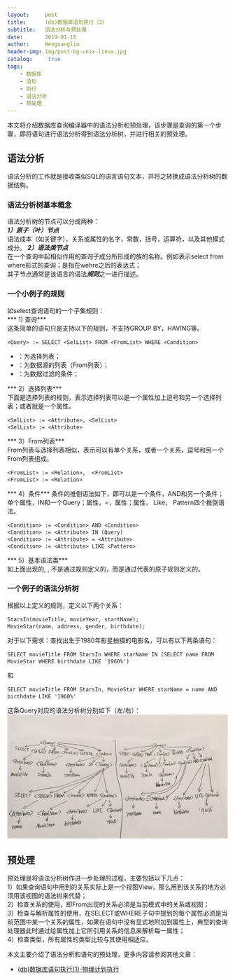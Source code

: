 ```yaml
---
layout:     post
title:      (db)数据库语句执行（2）
subtitle:   语法分析与预处理
date:       2019-01-15
author:     Wenguangliu
header-img: img/post-bg-unix-linux.jpg
catalog: 	 true
tags:
    - 数据库
    - 语句
    - 执行
    - 语法分析
    - 预处理
---
```


本文将介绍数据库查询编译器中的语法分析和预处理，该步骤是查询的第一个步骤，即将语句进行语法分析得到语法分析树，并进行相关的预处理。   

## 语法分析
语法分析的工作就是接收类似SQL的语言语句文本，并将之转换成语法分析树的数据结构。    

### 语法分析树基本概念
语法分析树的节点可以分成两种：   
***1）原子（叶）节点***   
语法成本（如关键字），关系或属性的名字，常数，括号，运算符，以及其他模式成分。
***2）语法类节点***   
在一个查询中起相似作用的查询子成分所形成的族的名称。例如<Query>表示select from where形式的查询；<Condition>是指在wehre之后的表达式；   
其子节点通常是该语言的语法***规则***之一进行描述。

### 一个小例子的规则
如select查询语句的一个子集规则：  
*** 1) 查询***     
这条简单的语句只是支持以下的规则，不支持GROUP BY，HAVING等。    
```
<Query> := SELECT <SelList> FROM <FromList> WHERE <Condition>    
```
- <SelList>：为选择列表；    
- <FromList>：为数据源的列表（From列表）；    
- <Condition>：为数据过滤的条件；

*** 2）选择列表***    
下面是选择列表的规则，表示选择列表可以是一个属性加上逗号和另一个选择列表；或者就是一个属性。       
```
<SelList> := <Attribute>, <SelList>  
<SelList> := <Attribute>
```

*** 3）From列表***   
From列表与选择列表相似，表示可以有单个关系，或者一个关系，逗号和另一个From列表组成。     
```
<FromList> := <Relation>,  <FromList>    
<FromList> := <Relation>    
```

*** 4）条件***
条件的推倒语法如下，即可以是一个条件，AND和另一个条件；单个属性，IN和一个Query；属性，=，属性；属性， Like， Pattern四个推倒语法。   
```
<Condition> := <Condition> AND <Condition>  
<Condition> := <Attribute> IN (Query)  
<Condition> := <Attribute> = <Attribute>  
<Condition> := <Attribute> LIKE <Pattern>    
```
*** 5）基本语法类***   
如上面出现的<Attribute>, <Relation>, <Pattern> 不是通过规则定义的，而是通过代表的原子规则定义的。  

### 一个例子的语法分析树
根据以上定义的规则，定义以下两个关系：    
```
StarsIn(movieTitle, movieYear, startName);
MovieStar(name, address, gender, birthdate);
```
对于以下需求：查找出生于1980年影星拍摄的电影名，可以有以下两条语句：
```
SELECT movieTitle FROM StarsIn WHERE starName IN (SELECT name FROM MovieStar WHERE birthdate LIKE '1960%')
```
和
```
SELECT movieTitle FROM StarsIn, MovieStar WHERE starName = name AND birthdate LIKE '1960%'
```

这条Query对应的语法分析树分别如下（左/右）：    
![avatar](/asserts/query-analysis-tree-sample.jpeg)


## 预处理
预处理是将语法分析树作进一步处理的过程，主要包括以下几点：   
1）如果查询语句中用到的关系实际上是一个视图View，那么用到该关系的地方必须用该视图的语法树来代替；   
2）检查关系的使用，即From出现的关系必须是当前模式中的关系或视图；   
3）检查与解析属性的使用，在SELECT或WHERE子句中提到的每个属性必须是当前范围中某一个关系的属性，如果在语句中没有显式地附加到属性上，典型的查询处理器此时通过给属性加上它所引用关系的信息来解析每一属性；   
4）检查类型，所有属性的类型比较与其使用相适应。   

本文主要介绍了语法分析和语句的预处理，更多内容请参阅其他文章：   
- [(db)数据库语句执行(1)-物理计划执行](https://wenguang-liu.github.io/2019/01/09/database-query-execution-1/)